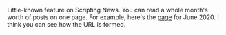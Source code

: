 Little-known feature on Scripting News. You can read a whole month's worth of posts on one page. For example, here's the <a href="http://scripting.com/2020/06/">page</a> for June 2020. I think you can see how the URL is formed. 

